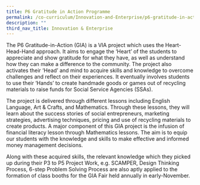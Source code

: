 ```yaml
---
title: P6 Gratitude in Action Programme
permalink: /co-curriculum/Innovation-and-Enterprise/p6-gratitude-in-action-programme/
description: ""
third_nav_title: Innovation & Enterprise
---
```

The P6 Gratitude-in-Action (GIA) is a VIA project which uses the Heart-Head-Hand approach. It aims to engage the ‘Heart’ of the students to appreciate and show gratitude for what they have, as well as understand how they can make a difference to the community. The project also activates their ‘Head’ and mind to acquire skills and knowledge to overcome challenges and reflect on their experiences. It eventually involves students to use their ‘Hands’ to create handmade goods or games out of recycling materials to raise funds for Social Service Agencies (SSAs).

The project is delivered through different lessons including English Language, Art & Crafts, and Mathematics. Through these lessons, they will learn about the success stories of social entrepreneurs, marketing strategies, advertising techniques, pricing and use of recycling materials to create products. A major component of this GIA project is the infusion of financial literacy lesson through Mathematics lessons. The aim is to equip our students with the knowledge and skills to make effective and informed money management decisions. 

Along with these acquired skills, the relevant knowledge which they picked up during their P3 to P5 Project Work, e.g. SCAMPER, Design Thinking Process, 6-step Problem Solving Process are also aptly applied to the formation of class booths for the GIA Fair held annually in early-November.